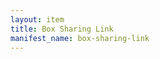 ```yaml
---
layout: item
title: Box Sharing Link
manifest_name: box-sharing-link
---
```

<!-- Add an essay or interpretive material below this line,
using HTML or markdown.  Do not modify this file above this line -->
